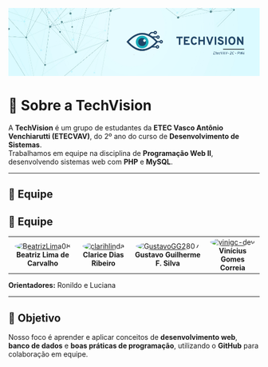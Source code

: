 <p align="center">
  <img src="techVISION (1).png">
</p>

# 👋 Sobre a TechVision

A **TechVision** é um grupo de estudantes da **ETEC Vasco Antônio Venchiarutti (ETECVAV)**, do 2º ano do curso de **Desenvolvimento de Sistemas**.  
Trabalhamos em equipe na disciplina de **Programação Web II**, desenvolvendo sistemas web com **PHP** e **MySQL**.  

---

## 👥 Equipe

## 👥 Equipe

<p align="center">
  <table>
    <tr>
      <td align="center">
        <a href="https://github.com/BeatrizLima08">
          <img src="https://github.com/BeatrizLima08.png" width="100" style="border-radius:50%" alt="BeatrizLima08"/>
        </a>
        <br/>
        <b>Beatriz Lima de Carvalho</b>
      </td>
      <td align="center">
        <a href="https://github.com/clarihlinda">
          <img src="https://github.com/clarihlinda.png" width="100" style="border-radius:50%" alt="clarihlinda"/>
        </a>
        <br/>
        <b>Clarice Dias Ribeiro</b>
      </td>
      <td align="center">
        <a href="https://github.com/GustavoGG2807">
          <img src="https://github.com/GustavoGG2807.png" width="100" style="border-radius:50%" alt="GustavoGG2807"/>
        </a>
        <br/>
        <b>Gustavo Guilherme F. Silva</b>
      </td>
      <td align="center">
        <a href="https://github.com/vinigc-dev">
          <img src="https://github.com/vinigc-dev.png" width="100" style="border-radius:50%" alt="vinigc-dev"/>
        </a>
        <br/>
        <b>Vinícius Gomes Correia</b>
      </td>
    </tr>
  </table>
</p>


**Orientadores:** Ronildo e Luciana  

---

## 🌟 Objetivo
Nosso foco é aprender e aplicar conceitos de **desenvolvimento web**, **banco de dados** e **boas práticas de programação**, utilizando o **GitHub** para colaboração em equipe.
